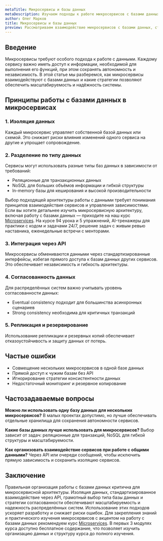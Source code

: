 ```yaml
---
metaTitle: Микросервисы и базы данных
metaDescription: Изучаем подходы к работе микросервисов с базами данных, принципы изоляции данных и влияние на масштабируемость и надёжность системы
author: Олег Марков
title: Микросервисы и базы данных
preview: Рассматриваем взаимодействие микросервисов с базами данных, стратегии хранения информации и оптимизацию работы распределённых систем
---
```


## Введение

Микросервисы требуют особого подхода к работе с данными. Каждому сервису важно иметь доступ к информации, необходимой для выполнения его функций, при этом сохранять автономность и независимость.
В этой статье мы разберемся, как микросервисы взаимодействуют с базами данных и какие стратегии позволяют обеспечить масштабируемость и надёжность системы.

## Принципы работы с базами данных в микросервисах

### 1. Изоляция данных

Каждый микросервис управляет собственной базой данных или схемой. Это снижает риски влияния изменений одного сервиса на другие и упрощает сопровождение.

### 2. Разделение по типу данных

Сервисы могут использовать разные типы баз данных в зависимости от требований:

* Реляционные для транзакционных данных
* NoSQL для больших объёмов информации и гибкой структуры
* In-memory базы для кеширования и высокой производительности

Выбор подходящей архитектуры работы с данными требует понимания принципов взаимодействия сервисов и управления зависимостями. Если вы хотите детальнее изучить микросервисную архитектуру, включая работу с базами данных — приходите на наш курс [Microservices](https://purpleschool.ru/course/microservices?utm_source=knowledgebase&utm_medium=article&utm_campaign=Mikroservisy_i_bazy_dannykh). На курсе 94 урока и 5 упражнений, AI-тренажеры для практики с кодом и задачами 24/7, решение задач с живым ревью наставника, еженедельные встречи с менторами.

### 3. Интеграция через API

Микросервисы обмениваются данными через стандартизированные интерфейсы, избегая прямого доступа к базам данных других сервисов. Это обеспечивает независимость и гибкость архитектуры.

### 4. Согласованность данных

Для распределённых систем важно учитывать уровень согласованности данных:

* Eventual consistency подходит для большинства асинхронных сценариев
* Strong consistency необходима для критичных транзакций

### 5. Репликация и резервирование

Использование репликации и резервных копий обеспечивает отказоустойчивость и защиту данных от потерь.

## Частые ошибки

* Совмещение нескольких микросервисов в одной базе данных
* Прямой доступ к чужим базам без API
* Игнорирование стратегии консистентности данных
* Недостаточный мониторинг и резервное копирование

## Частозадаваемые вопросы

**Можно ли использовать одну базу данных для нескольких микросервисов?**
В малых проектах допустимо, но лучше обеспечивать отдельные хранилища для сохранения автономности сервисов.

**Какие базы данных лучше использовать для микросервисов?**
Выбор зависит от задач: реляционные для транзакций, NoSQL для гибкой структуры и масштабируемости.

**Как организовать взаимодействие сервисов при работе с общими данными?**
Через API или очереди сообщений, чтобы исключить прямую зависимость и сохранить изоляцию сервисов.

## Заключение

Правильная организация работы с базами данных критична для микросервисной архитектуры. Изоляция данных, стандартизированное взаимодействие через API, грамотный выбор типа базы данных и стратегии согласованности обеспечивают масштабируемость и надежность распределённых систем.
Использование этих подходов ускоряет разработку и снижает риски ошибок. Для закрепления знаний и практического изучения микросервисов с акцентом на работу с базами данных рекомендуем курс [Microservices](https://purpleschool.ru/course/microservices?utm_source=knowledgebase&utm_medium=article&utm_campaign=Mikroservisy_i_bazy_dannykh).
В первых 3 модулях курса доступно бесплатное содержание, что позволяет изучить организацию данных и структуру курса до полного изучения.
